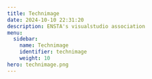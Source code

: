 ```yaml
---
title: Technimage
date: 2024-10-10 22:31:20
description: ENSTA's visualstudio association
menu:
  sidebar:
    name: Technimage
    identifier: technimage
    weight: 10
hero: technimage.png
---
```

